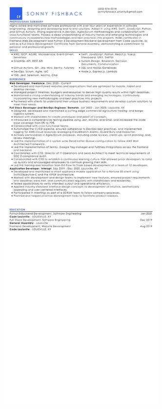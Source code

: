 ![resume part 1](./assets/sonny_fishback_resume.jpg)
![resume part 2](./assets/sonny_fishback_resume-2.jpg)
